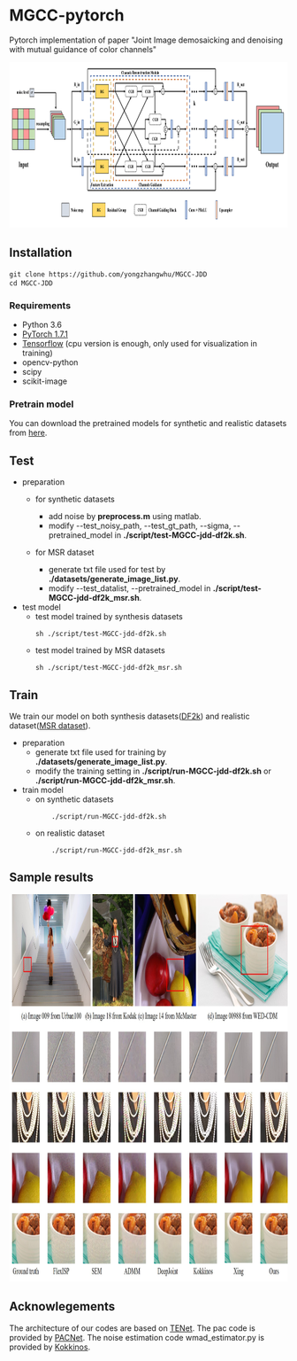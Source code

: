 # MGCC-pytorch
Pytorch implementation of paper "Joint Image demosaicking and denoising with mutual guidance of color channels"
<p align="center">
  <img height="300" src="figs/MGCC.png">
</p> 

## Installation
```
git clone https://github.com/yongzhangwhu/MGCC-JDD
cd MGCC-JDD  
```
### Requirements
- Python 3.6
- [PyTorch 1.7.1](https://pytorch.org/)
- [Tensorflow](https://www.tensorflow.org/install)  (cpu version is enough, only used for visualization in training)
- opencv-python 
- scipy 
- scikit-image

### Pretrain model
You can download the pretrained models for synthetic and realistic datasets from [here](https://drive.google.com/drive/folders/1jetdV2tXJ8dkg1HLDylhy7e2g9iU1Ilr?usp=sharing).

## Test
- preparation
    - for synthetic datasets
        - add noise by **preprocess.m** using matlab.
        - modify --test_noisy_path, --test_gt_path, --sigma, --pretrained_model in **./script/test-MGCC-jdd-df2k.sh**.

    - for MSR dataset
        - generate txt file used for test by **./datasets/generate_image_list.py**.
        - modify --test_datalist, --pretrained_model in **./script/test-MGCC-jdd-df2k_msr.sh**.
- test model
    - test model trained by synthesis datasets 
        ```
        sh ./script/test-MGCC-jdd-df2k.sh  
        ```  
    - test model trained by MSR datasets
        ```
        sh ./script/test-MGCC-jdd-df2k_msr.sh 
        ``` 
## Train
We train our model on both synthesis datasets([DF2k](https://github.com/xinntao/BasicSR)) and realistic dataset([MSR dataset](https://msropendata.com/datasets/14e910fa-af4a-4a6a-b3b5-fef2f688c923)).

- preparation
    - generate txt file used for training by **./datasets/generate_image_list.py**.
    - modify the training setting in **./script/run-MGCC-jdd-df2k.sh** or **./script/run-MGCC-jdd-df2k_msr.sh**.
- train model
    - on synthetic datasets
      ```
          ./script/run-MGCC-jdd-df2k.sh
      ```
    - on realistic dataset
      ```
          ./script/run-MGCC-jdd-df2k_msr.sh
      ```
       

## Sample results
<p align="center">
  <img height="700" src="figs/JDD_comparison.jpg">
</p> 

## Acknowlegements
The architecture of our codes are based on [TENet](https://github.com/guochengqian/TENet). 
The pac code is provided by [PACNet](https://github.com/NVlabs/pacnet).
The noise estimation code wmad_estimator.py is provided by [Kokkinos](https://github.com/cig-skoltech/deep_demosaick).
